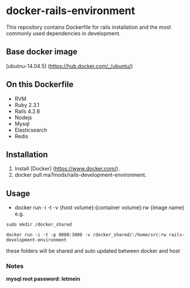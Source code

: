 # docker-rails-environment
  This repository contains Dockerfile for rails installation and the most commonly used dependencies in development.

## Base docker image
  [ubutnu-14.04.5] (https://hub.docker.com/_/ubuntu/)

## On this Dockerfile
  - RVM
  - Ruby 2.3.1 
  - Rails 4.2.6
  - Nodejs
  - Mysql
  - Elasticsearch
  - Redis
  
## Installation 
  1. Install [Docker] (https://www.docker.com/).
  2. docker pull ma7modx/rails-development-environment.
  
## Usage
  - docker run -i -t -v {host volume}:{container volume}:rw {image name}
  e.g.
  ```
  sudo mkdir /docker_shared
  
  docker run -i -t -p 8080:3000 -v /docker_shared/:/home/src:rw rails-development-environment
  ```
  these folders will be shared and auto updated between docker and host

### Notes
  **mysql root password: letmein**
  

